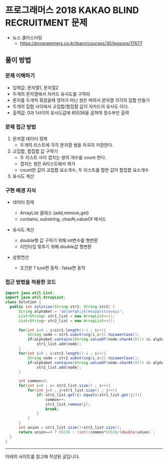 # 프로그래머스 2018 KAKAO BLIND RECRUITMENT 문제
- 뉴스 클러스터링
    - https://programmers.co.kr/learn/courses/30/lessons/17677

## 풀이 방법
### 문제 이해하기
- 입력값: 문자열1, 문자열2
- 두개의 문자열에서 자카드 유사도를 구하라
- 문자를 두개씩 묶었을때 영어가 아닌 쌍은 버려서 문자열 각각의 집합 만들기
- 두개의 집합 사이에서 교집합/합집합 값이 자카드의 유사도 이다.
- 출력값: 0과 1사이의 유사도값에 65536을 곱하여 정수부만 출력

### 문제 접근 방법
1. 문자열 데이터 정제
    - 두개의 리스트에 각각 문자열 쌍을 차곡히 저장한다.
2. 교집합, 합집합 값 구하기
    - 두 리스트 사이 겹치는 쌍의 개수를 count 한다.
    - 겹치는 쌍은 A리스트에서 제거
    - count한 값이 교집합 요소개수, 두 리스트를 합한 값이 합집합 요소개수
3. 유사도 계산

### 구현 배경 지식
- 데이터 정제
    - ArrayList 클래스 (add,remove,get)
    - contains, substring, charAt,valueOf 메서드

- 유사도 계산
    - double형 값 구하기 위해 int변수를 형변환
    - 리턴타입 맞추기 위해 double값 형변환
- 삼항연산
    - 조건문 ? ture면 동작 : false면 동작

### 접근 방법을 적용한 코드
```java
import java.util.List;
import java.util.ArrayList;
class Solution {
  public int solution(String str1, String str2) {
      String alphabet = "abcdefghijklmnopqrstuvwxyz";
      List<String> str1_list = new ArrayList<>();
      List<String> str2_list = new ArrayList<>();
      
      for(int i=0 ; i<str1.length()-1 ; i++){
          String node = str1.substring(i,i+2).toLowerCase();
          if(alphabet.contains(String.valueOf(node.charAt(0))) && alphabet.contains(String.valueOf(node.charAt(1))))
              str1_list.add(node);
      }
      for(int i=0 ; i<str2.length()-1 ; i++){
          String node = str2.substring(i,i+2).toLowerCase();
          if(alphabet.contains(String.valueOf(node.charAt(0))) && alphabet.contains(String.valueOf(node.charAt(1))))
              str2_list.add(node);
      }

      int common=0;
      for(int i=0 ; i< str2_list.size() ; i++){
          for(int j=0 ; j<str1_list.size() ; j++){
              if( str2_list.get(i).equals(str1_list.get(j))){
                  common++;
                  str1_list.remove(j);
                  break;
              }
          }
      }
      int union = str1_list.size()+str2_list.size();
      return union==0 ? 65536 : (int)(common*65536/(double)union) ;
  }
}
```


---
아래의 사이트를 참고해 작성된 글입니다.
